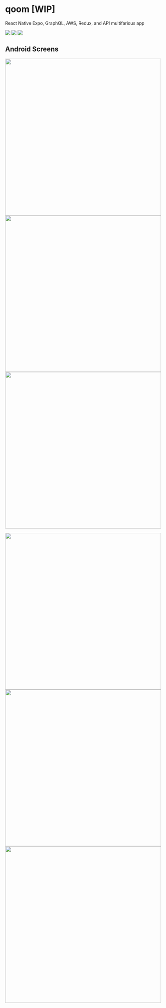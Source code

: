 # qoom [WIP]  
React Native Expo, GraphQL, AWS, Redux, and API multifarious app  

[![](https://img.shields.io/badge/Made_with-ReactNative-blue?style=for-the-badge&logo=react)](https://reactnative.dev/docs/getting-started)
[![](https://img.shields.io/badge/Database-MongoDB-red?style=for-the-badge&logo=mongodb)](mongodb.com "MongoDB")
[![](https://img.shields.io/badge/IDE-Visual_Studio_Code-red?style=for-the-badge&logo=visual-studio-code)](https://code.visualstudio.com/ "Visual Studio Code")  
## Android Screens  

<img src="https://user-images.githubusercontent.com/40769994/236634868-29fb20b9-1071-4b45-9e71-72dbba8c3b9b.jpg" height="500">  <img src="https://user-images.githubusercontent.com/40769994/236683853-036ce7df-54b3-4ec2-b21c-8103ace8631e.jpg" height="500">  <img src="https://user-images.githubusercontent.com/40769994/236683854-2a288e65-fa61-4f91-bfc3-49519e83ec60.jpg" height="500">  
  
<img src="https://user-images.githubusercontent.com/40769994/236683855-45c51649-ba91-4d47-8f5c-09809814b757.jpg" height="500">  <img src="https://user-images.githubusercontent.com/40769994/236683856-707ec3da-9c2b-4bda-a5dd-f000a0faf5a0.jpg" height="500">  <img src="https://user-images.githubusercontent.com/40769994/236683860-2549c7c5-6f02-4a61-9580-ed6490d4f50d.jpg" height="500">
